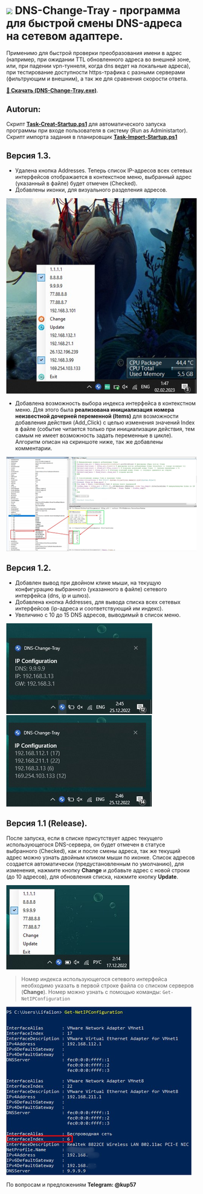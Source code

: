 # <img src="https://github.com/Lifailon/DNS-Change-Tray/blob/rsa/Screen/dns.ico" width="25" /> DNS-Change-Tray - программа для быстрой смены DNS-адреса на сетевом адаптере.

Применимо для быстрой проверки преобразования имени в адрес (например, при ожидании TTL обновленного адреса во внешней зоне, или, при падении vpn-туннеля, когда dns ведет на локальные адреса), при тестирование доступности https-трафика с разными серверами (фильтрующим и внешним), а так же для сравнения скорости ответа.

**[🚀 Скачать (DNS-Change-Tray.exe)](https://github.com/Lifailon/DNS-Change-Tray/releases)**.

## Autorun:
Скрипт **[Task-Creat-Startup.ps1](https://github.com/Lifailon/DNS-Change-Tray/blob/rsa/Startup/Task-Creat-Startup.ps1)** для автоматического запуска программы при входе пользователя в систему (Run as Administartor). \
Скрипт импорта задания в планировщик **[Task-Import-Startup.ps1](https://github.com/Lifailon/DNS-Change-Tray/blob/rsa/Startup/Task-Import-Startup.ps1)**


## Версия 1.3.
* Удалена кнопка Addresses. Теперь список IP-адресов всех сетевых интерфейсов отображается в контекстное меню, выбранный адрес (указанный в файле) будет отмечен (Checked).
* Добавлены иконки, для визуального разделения адресов.

![Image alt](https://github.com/Lifailon/DNS-Change-Tray/blob/rsa/Screen/Tray-1.3.jpg)

* Добавлена возможность выбора индекса интерфейса в контекстном меню. Для этого была **реализована инициализация номера неизвестной дочерней переменной (Items)** для возможности добавления действия (Add_Click) с целью изменения значений Index в файле (событие читается только при инициализации действия, тем самым не имеет возможность задать переменные в цикле). Алгоритм описан на скриншоте ниже, так же добавлены комментарии.

![Image alt](https://github.com/Lifailon/DNS-Change-Tray/blob/rsa/Screen/Interfaces.jpg)

## Версия 1.2.
* Добавлен вывод при двойном клике мыши, на текущую конфигурацию выбранного (указанного в файле) сетевого интерфейса (dns, ip и шлюз).
* Добавлена кнопка Addresses, для вывода списка всех сетевых интерфейсов (ip-адреса и соответствующий им индекс).
* Увеличино с 10 до 15 DNS адресов, выводимый в список меню.

![Image alt](https://github.com/Lifailon/DNS-Change-Tray/blob/rsa/Screen/IP-Configuration.jpg)
![Image alt](https://github.com/Lifailon/DNS-Change-Tray/blob/rsa/Screen/Addresses.jpg)

## Версия 1.1 (Release).
После запуска, если в списке присутствует адрес текущего использующегося DNS-сервера, он будет отмечен в статусе выбранного (Checked), как и после смены адреса, так же текущий адрес можно узнать двойным кликом мыши по иконке. Список адресов создается автоматически (предустановленным по умолчанию), для изменения, нажмите кнопку **Change** и добавьте адрес с новой строки (до 10 адресов), для обновления списка, нажмите кнопку **Update**.

![Image alt](https://github.com/Lifailon/DNS-Change-Tray/blob/rsa/Screen/Tray.jpg)

> Номер индекса использующегося сетевого интерфейса необходимо указать в первой строке файла со списком серверов (**Change**). Номер можно узнать с помощью команды: ` Get-NetIPConfiguration `

![Image alt](https://github.com/Lifailon/DNS-Change-Tray/blob/rsa/Screen/Get-NetIPConfiguration.jpg)

По вопросам и предложениям **Telegram: @kup57**
